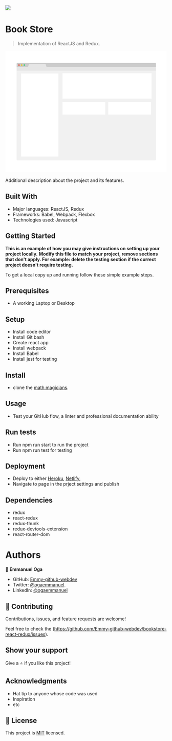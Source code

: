 ![](https://img.shields.io/badge/Microverse-blueviolet)

# Book Store

> Implementation of ReactJS and Redux.

![screenshot](./app_screenshot.png)

Additional description about the project and its features.

## Built With

- Major languages: ReactJS, Redux
- Frameworks: Babel, Webpack, Flexbox
- Technologies used: Javascript




## Getting Started

**This is an example of how you may give instructions on setting up your project locally.**
**Modify this file to match your project, remove sections that don't apply. For example: delete the testing section if the currect project doesn't require testing.**


To get a local copy up and running follow these simple example steps.


## Prerequisites
- A working Laptop or Desktop
## Setup
- Install code editor
- Install Git bash
- Create react app
- Install webpack
- Install Babel
- Install jest for testing
## Install
- clone the [math magicians](https://github.com/Emmy-github-webdev/math-magicians).
## Usage
- Test your GitHub flow, a linter and professional documentation ability
## Run tests
- Run npm run start to run the project
- Run npm run test for testing
## Deployment
- Deploy to either [Heroku](https://www.heroku.com/), [Netlify](https://www.netlify.com/),
- Navigate to page in the prject settings and publish

## Dependencies

- redux 
- react-redux 
- redux-thunk 
- redux-devtools-extension
- react-router-dom

# Authors
👤 **Emmanuel Oga**
- GitHub: [Emmy-github-webdev](https://github.com/Emmy-github-webdev)
- Twitter: [@ogaemmanuel](https://twitter.com/OgaemmanuelOga).
- LinkedIn: [@ogaemmanuel](https://www.linkedin.com/in/emmanuel-oga-16171584/)

## 🤝 Contributing

Contributions, issues, and feature requests are welcome!

Feel free to check the (https://github.com/Emmy-github-webdev/bookstore-react-redux/issues).

## Show your support

Give a ⭐️ if you like this project!

## Acknowledgments

- Hat tip to anyone whose code was used
- Inspiration
- etc

## 📝 License

This project is [MIT](./MIT.md) licensed.
